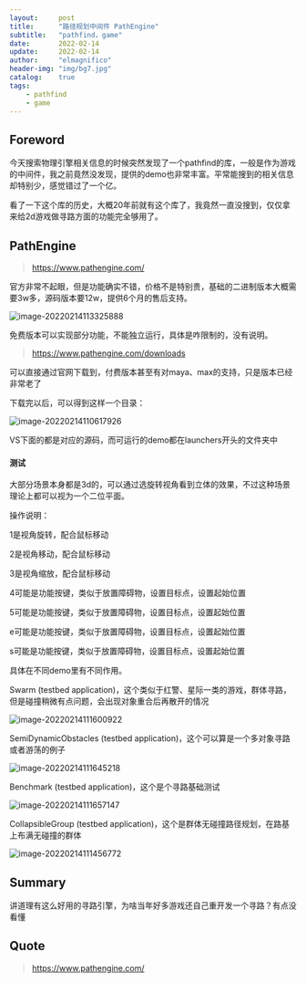 ```yaml
---
layout:     post
title:      "路径规划中间件 PathEngine"
subtitle:   "pathfind，game"
date:       2022-02-14
update:     2022-02-14
author:     "elmagnifico"
header-img: "img/bg7.jpg"
catalog:    true
tags:
    - pathfind
    - game
---
```


## Foreword

今天搜索物理引擎相关信息的时候突然发现了一个pathfind的库，一般是作为游戏的中间件，我之前竟然没发现，提供的demo也非常丰富。平常能搜到的相关信息却特别少，感觉错过了一个亿。

看了一下这个库的历史，大概20年前就有这个库了，我竟然一直没搜到，仅仅拿来给2d游戏做寻路方面的功能完全够用了。



## PathEngine

> https://www.pathengine.com/

官方非常不起眼，但是功能确实不错，价格不是特别贵，基础的二进制版本大概需要3w多，源码版本要12w，提供6个月的售后支持。

![image-20220214113325888](http://img.elmagnifico.tech:9514/static/upload/elmagnifico/image-20220214113325888.png)

免费版本可以实现部分功能，不能独立运行，具体是咋限制的，没有说明。

> https://www.pathengine.com/downloads

可以直接通过官网下载到，付费版本甚至有对maya、max的支持，只是版本已经非常老了

下载完以后，可以得到这样一个目录：

![image-20220214110617926](http://img.elmagnifico.tech:9514/static/upload/elmagnifico/image-20220214110617926.png)

VS下面的都是对应的源码，而可运行的demo都在launchers开头的文件夹中



#### 测试

大部分场景本身都是3d的，可以通过选旋转视角看到立体的效果，不过这种场景理论上都可以视为一个二位平面。

操作说明：

1是视角旋转，配合鼠标移动

2是视角移动，配合鼠标移动

3是视角缩放，配合鼠标移动

4可能是功能按键，类似于放置障碍物，设置目标点，设置起始位置

5可能是功能按键，类似于放置障碍物，设置目标点，设置起始位置

e可能是功能按键，类似于放置障碍物，设置目标点，设置起始位置

s可能是功能按键，类似于放置障碍物，设置目标点，设置起始位置

具体在不同demo里有不同作用。


Swarm (testbed application)，这个类似于红警、星际一类的游戏，群体寻路，但是碰撞稍微有点问题，会出现对象重合后再散开的情况

![image-20220214111600922](http://img.elmagnifico.tech:9514/static/upload/elmagnifico/image-20220214111600922.png)



SemiDynamicObstacles (testbed application)，这个可以算是一个多对象寻路或者游荡的例子

![image-20220214111645218](http://img.elmagnifico.tech:9514/static/upload/elmagnifico/image-20220214111645218.png)



Benchmark (testbed application)，这个是个寻路基础测试

![image-20220214111657147](http://img.elmagnifico.tech:9514/static/upload/elmagnifico/image-20220214111657147.png)



CollapsibleGroup (testbed application)，这个是群体无碰撞路径规划，在路基上布满无碰撞的群体

![image-20220214111456772](http://img.elmagnifico.tech:9514/static/upload/elmagnifico/image-20220214111456772.png)



## Summary

讲道理有这么好用的寻路引擎，为啥当年好多游戏还自己重开发一个寻路？有点没看懂



## Quote

> https://www.pathengine.com/



